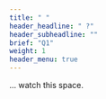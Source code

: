 ```yaml
---
title: " "
header_headline: " ?"
header_subheadline: ""
brief: "Q1"
weight: 1 
header_menu: true
---  
```

 ... watch this space. 